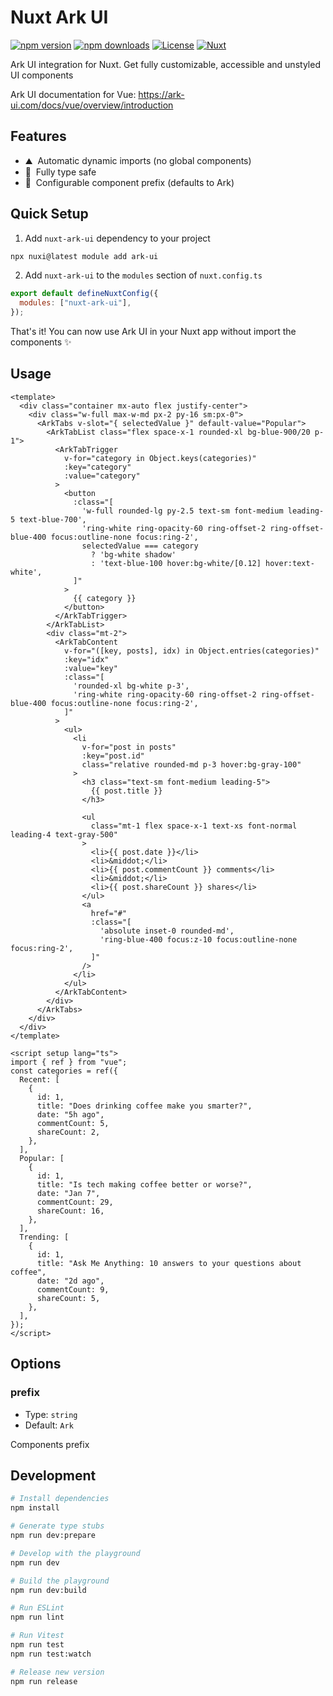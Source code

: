 <!--
Get your module up and running quickly.

Find and replace all on all files (CMD+SHIFT+F):
- Name: Ark UI
- Package name: nuxt-ark-ui
- Description: My new Nuxt module
-->

# Nuxt Ark UI

[![npm version][npm-version-src]][npm-version-href]
[![npm downloads][npm-downloads-src]][npm-downloads-href]
[![License][license-src]][license-href]
[![Nuxt][nuxt-src]][nuxt-href]

Ark UI integration for Nuxt. Get fully customizable, accessible and unstyled UI components

Ark UI documentation for Vue: https://ark-ui.com/docs/vue/overview/introduction

<!-- - [✨ &nbsp;Release Notes](/CHANGELOG.md) -->
<!-- - [🏀 Online playground](https://stackblitz.com/github/your-org/nuxt-ark-ui?file=playground%2Fapp.vue) -->
<!-- - [📖 &nbsp;Documentation](https://example.com) -->

## Features

<!-- Highlight some of the features your module provide here -->

- ⛰ &nbsp;Automatic dynamic imports (no global components)
- 🚠 &nbsp;Fully type safe
- 🌲 &nbsp;Configurable component prefix (defaults to Ark)

## Quick Setup

1. Add `nuxt-ark-ui` dependency to your project

```bash
npx nuxi@latest module add ark-ui
```

2. Add `nuxt-ark-ui` to the `modules` section of `nuxt.config.ts`

```js
export default defineNuxtConfig({
  modules: ["nuxt-ark-ui"],
});
```

That's it! You can now use Ark UI in your Nuxt app without import the components ✨

## Usage

```vue
<template>
  <div class="container mx-auto flex justify-center">
    <div class="w-full max-w-md px-2 py-16 sm:px-0">
      <ArkTabs v-slot="{ selectedValue }" default-value="Popular">
        <ArkTabList class="flex space-x-1 rounded-xl bg-blue-900/20 p-1">
          <ArkTabTrigger
            v-for="category in Object.keys(categories)"
            :key="category"
            :value="category"
          >
            <button
              :class="[
                'w-full rounded-lg py-2.5 text-sm font-medium leading-5 text-blue-700',
                'ring-white ring-opacity-60 ring-offset-2 ring-offset-blue-400 focus:outline-none focus:ring-2',
                selectedValue === category
                  ? 'bg-white shadow'
                  : 'text-blue-100 hover:bg-white/[0.12] hover:text-white',
              ]"
            >
              {{ category }}
            </button>
          </ArkTabTrigger>
        </ArkTabList>
        <div class="mt-2">
          <ArkTabContent
            v-for="([key, posts], idx) in Object.entries(categories)"
            :key="idx"
            :value="key"
            :class="[
              'rounded-xl bg-white p-3',
              'ring-white ring-opacity-60 ring-offset-2 ring-offset-blue-400 focus:outline-none focus:ring-2',
            ]"
          >
            <ul>
              <li
                v-for="post in posts"
                :key="post.id"
                class="relative rounded-md p-3 hover:bg-gray-100"
              >
                <h3 class="text-sm font-medium leading-5">
                  {{ post.title }}
                </h3>

                <ul
                  class="mt-1 flex space-x-1 text-xs font-normal leading-4 text-gray-500"
                >
                  <li>{{ post.date }}</li>
                  <li>&middot;</li>
                  <li>{{ post.commentCount }} comments</li>
                  <li>&middot;</li>
                  <li>{{ post.shareCount }} shares</li>
                </ul>
                <a
                  href="#"
                  :class="[
                    'absolute inset-0 rounded-md',
                    'ring-blue-400 focus:z-10 focus:outline-none focus:ring-2',
                  ]"
                />
              </li>
            </ul>
          </ArkTabContent>
        </div>
      </ArkTabs>
    </div>
  </div>
</template>

<script setup lang="ts">
import { ref } from "vue";
const categories = ref({
  Recent: [
    {
      id: 1,
      title: "Does drinking coffee make you smarter?",
      date: "5h ago",
      commentCount: 5,
      shareCount: 2,
    },
  ],
  Popular: [
    {
      id: 1,
      title: "Is tech making coffee better or worse?",
      date: "Jan 7",
      commentCount: 29,
      shareCount: 16,
    },
  ],
  Trending: [
    {
      id: 1,
      title: "Ask Me Anything: 10 answers to your questions about coffee",
      date: "2d ago",
      commentCount: 9,
      shareCount: 5,
    },
  ],
});
</script>
```

## Options

### prefix

- Type: `string`
- Default: `Ark`

Components prefix

## Development

```bash
# Install dependencies
npm install

# Generate type stubs
npm run dev:prepare

# Develop with the playground
npm run dev

# Build the playground
npm run dev:build

# Run ESLint
npm run lint

# Run Vitest
npm run test
npm run test:watch

# Release new version
npm run release
```

<!-- Badges -->

[npm-version-src]: https://img.shields.io/npm/v/nuxt-ark-ui/latest.svg?style=flat&colorA=18181B&colorB=28CF8D
[npm-version-href]: https://npmjs.com/package/nuxt-ark-ui
[npm-downloads-src]: https://img.shields.io/npm/dm/nuxt-ark-ui.svg?style=flat&colorA=18181B&colorB=28CF8D
[npm-downloads-href]: https://npmjs.com/package/nuxt-ark-ui
[license-src]: https://img.shields.io/npm/l/nuxt-ark-ui.svg?style=flat&colorA=18181B&colorB=28CF8D
[license-href]: https://npmjs.com/package/nuxt-ark-ui
[nuxt-src]: https://img.shields.io/badge/Nuxt-18181B?logo=nuxt.js
[nuxt-href]: https://nuxt.com

